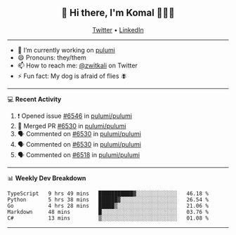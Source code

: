 <h2 align="center"> 👋 Hi there, I'm Komal 🧑🏾‍💻 </h2>
<p align="center">
    <a href="https://twitter.com/zwitkali">Twitter</a> •
    <a href="https://www.linkedin.com/in/komal-ali/">LinkedIn</a>
</p>

--------

- 🔭 I’m currently working on [pulumi](https://github.com/pulumi/pulumi)
- 😄 Pronouns: they/them
- 📫 How to reach me: [@zwitkali](https://twitter.com/zwitkali) on Twitter
- ⚡ Fun fact: My dog is afraid of flies 🪰

--------
💻 **Recent Activity**

<!--START_SECTION:activity-->
1. ❗️ Opened issue [#6546](https://github.com/pulumi/pulumi/issues/6546) in [pulumi/pulumi](https://github.com/pulumi/pulumi)
2. 🎉 Merged PR [#6530](https://github.com/pulumi/pulumi/pull/6530) in [pulumi/pulumi](https://github.com/pulumi/pulumi)
3. 🗣 Commented on [#6530](https://github.com/pulumi/pulumi/issues/6530) in [pulumi/pulumi](https://github.com/pulumi/pulumi)
4. 🗣 Commented on [#6530](https://github.com/pulumi/pulumi/issues/6530) in [pulumi/pulumi](https://github.com/pulumi/pulumi)
5. 🗣 Commented on [#6518](https://github.com/pulumi/pulumi/issues/6518) in [pulumi/pulumi](https://github.com/pulumi/pulumi)
<!--END_SECTION:activity-->

--------

📊 **Weekly Dev Breakdown**
<!--START_SECTION:waka-->
```text
TypeScript   9 hrs 49 mins   ███████████▓░░░░░░░░░░░░░   46.18 % 
Python       5 hrs 38 mins   ██████▓░░░░░░░░░░░░░░░░░░   26.54 % 
Go           4 hrs 28 mins   █████▒░░░░░░░░░░░░░░░░░░░   21.06 % 
Markdown     48 mins         █░░░░░░░░░░░░░░░░░░░░░░░░   03.76 % 
C#           13 mins         ▒░░░░░░░░░░░░░░░░░░░░░░░░   01.08 % 
```
<!--END_SECTION:waka-->

--------